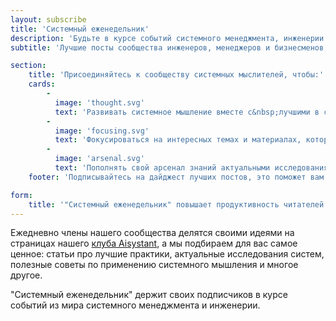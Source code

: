 ```yaml
---
layout: subscribe
title: 'Системный еженедельник'
description: 'Будьте в курсе событий системного менеджмента, инженерии и предпринимательства'
subtitle: 'Лучшие посты сообщества инженеров, менеджеров и бизнесменов, использующих системный подход для развития себя, команд, сообществ и преобразования мира'

section:
    title: 'Присоединяйтесь к сообществу системных мыслителей, чтобы:'
    cards:
        -
          image: 'thought.svg'
          text: 'Развивать системное мышление вместе с&nbsp;лучшими в своей области'
        -
          image: 'focusing.svg'
          text: 'Фокусироваться на интересных темах и материалах, которые могут изменить вашу жизнь и бизнес к лучшему'
        -
          image: 'arsenal.svg'
          text: 'Пополнять свой арсенал знаний актуальными исследованиями и экспертными мнениями в&nbsp;области инженерии, менеджмента и бизнеса'
    footer: 'Подписывайтесь на дайджест лучших постов, это поможет вам окинуть одним взглядом все публикации за&nbsp;неделю и выбрать наиболее интересные именно вам.'

form:
    title: '"Системный еженедельник" повышает продуктивность читателей каждую неделю!'
---
```


Ежедневно члены нашего сообщества делятся своими идеями на страницах нашего <a href="https://systemsworld.club" target="_blank">клуба Aisystant</a>, а&nbsp;мы подбираем для вас самое ценное: статьи про лучшие практики, актуальные исследования систем, полезные советы по&nbsp;применению системного мышления и многое другое.

"Системный еженедельник" держит своих подписчиков в курсе событий из мира системного менеджмента и инженерии.
